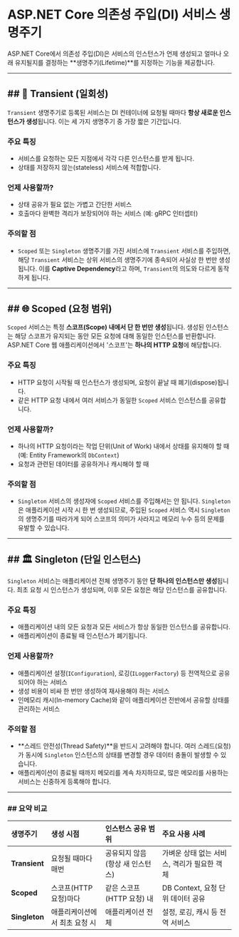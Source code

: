# ASP.NET Core 의존성 주입(DI) 서비스 생명주기

ASP.NET Core에서 의존성 주입(DI)은 서비스의 인스턴스가 언제 생성되고 얼마나 오래 유지될지를 결정하는 **생명주기(Lifetime)**를 지정하는 기능을 제공합니다.

---

## ## 🚀 Transient (일회성)

`Transient` 생명주기로 등록된 서비스는 DI 컨테이너에 요청될 때마다 **항상 새로운 인스턴스가 생성**됩니다. 이는 세 가지 생명주기 중 가장 짧은 기간입니다.

### 주요 특징

- 서비스를 요청하는 모든 지점에서 각각 다른 인스턴스를 받게 됩니다.
- 상태를 저장하지 않는(stateless) 서비스에 적합합니다.

### 언제 사용할까?

- 상태 공유가 필요 없는 가볍고 간단한 서비스
- 호출마다 완벽한 격리가 보장되어야 하는 서비스 (예: gRPC 인터셉터)

### 주의할 점

- `Scoped` 또는 `Singleton` 생명주기를 가진 서비스에 `Transient` 서비스를 주입하면, 해당 `Transient` 서비스는 상위 서비스의 생명주기에 종속되어 사실상 한 번만 생성됩니다. 이를 **Captive Dependency**라고 하며, `Transient`의 의도와 다르게 동작하게 됩니다.

---

## ## 🌐 Scoped (요청 범위)

`Scoped` 서비스는 특정 **스코프(Scope) 내에서 단 한 번만 생성**됩니다. 생성된 인스턴스는 해당 스코프가 유지되는 동안 모든 요청에 대해 동일한 인스턴스를 반환합니다. ASP.NET Core 웹 애플리케이션에서 '스코프'는 **하나의 HTTP 요청**에 해당합니다.

### 주요 특징

- HTTP 요청이 시작될 때 인스턴스가 생성되며, 요청이 끝날 때 폐기(dispose)됩니다.
- 같은 HTTP 요청 내에서 여러 서비스가 동일한 `Scoped` 서비스 인스턴스를 공유합니다.

### 언제 사용할까?

- 하나의 HTTP 요청이라는 작업 단위(Unit of Work) 내에서 상태를 유지해야 할 때 (예: Entity Framework의 `DbContext`)
- 요청과 관련된 데이터를 공유하거나 캐시해야 할 때

### 주의할 점

- `Singleton` 서비스의 생성자에 `Scoped` 서비스를 주입해서는 안 됩니다. `Singleton`은 애플리케이션 시작 시 한 번 생성되므로, 주입된 `Scoped` 서비스 역시 `Singleton`의 생명주기를 따라가게 되어 스코프의 의미가 사라지고 메모리 누수 등의 문제를 유발할 수 있습니다.

---

## ## 🏛️ Singleton (단일 인스턴스)

`Singleton` 서비스는 애플리케이션 전체 생명주기 동안 **단 하나의 인스턴스만 생성**됩니다. 최초 요청 시 인스턴스가 생성되며, 이후 모든 요청은 해당 인스턴스를 공유합니다.

### 주요 특징

- 애플리케이션 내의 모든 요청과 모든 서비스가 항상 동일한 인스턴스를 공유합니다.
- 애플리케이션이 종료될 때 인스턴스가 폐기됩니다.

### 언제 사용할까?

- 애플리케이션 설정(`IConfiguration`), 로깅(`ILoggerFactory`) 등 전역적으로 공유되어야 하는 서비스
- 생성 비용이 비싸 한 번만 생성하여 재사용해야 하는 서비스
- 인메모리 캐시(In-memory Cache)와 같이 애플리케이션 전반에서 공유할 상태를 관리하는 서비스

### 주의할 점

- **스레드 안전성(Thread Safety)**을 반드시 고려해야 합니다. 여러 스레드(요청)가 동시에 `Singleton` 인스턴스의 상태를 변경할 경우 데이터 충돌이 발생할 수 있습니다.
- 애플리케이션이 종료될 때까지 메모리를 계속 차지하므로, 많은 메모리를 사용하는 서비스는 신중하게 등록해야 합니다.

---

### ## 요약 비교

| 생명주기      | 생성 시점                     | 인스턴스 공유 범위               | 주요 사용 사례                              |
| :------------ | :---------------------------- | :------------------------------- | :------------------------------------------ |
| **Transient** | 요청될 때마다 매번            | 공유되지 않음 (항상 새 인스턴스) | 가벼운 상태 없는 서비스, 격리가 필요한 객체 |
| **Scoped**    | 스코프(HTTP 요청)마다         | 같은 스코프(HTTP 요청) 내        | DB Context, 요청 단위 데이터 공유           |
| **Singleton** | 애플리케이션에서 최초 요청 시 | 애플리케이션 전체                | 설정, 로깅, 캐시 등 전역 서비스             |
